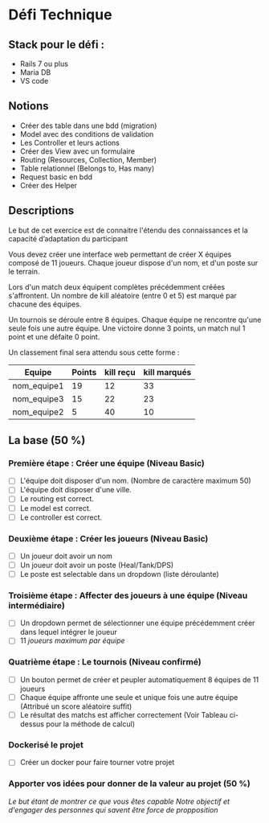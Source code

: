 # Défi Technique

## Stack pour le défi :

- Rails 7 ou plus
- Maria DB
- VS code

## Notions

- Créer des table dans une bdd (migration)
- Model avec des conditions de validation
- Les Controller et leurs actions
- Créer des View avec un formulaire
- Routing (Resources, Collection, Member)
- Table relationnel (Belongs to, Has many)
- Request basic en bdd
- Créer des Helper

## Descriptions

Le but de cet exercice est de connaitre l'étendu des connaissances et la capacité d’adaptation du participant

Vous devez créer une interface web permettant de créer X équipes composé de 11 joueurs.
Chaque joueur dispose d'un nom, et d'un poste sur le terrain.

Lors d'un match deux équipent complètes précédemment créées s'affrontent. Un nombre de kill aléatoire (entre 0 et 5) est marqué par chacune des équipes.

Un tournois se déroule entre 8 équipes. Chaque équipe ne rencontre qu'une seule fois une autre équipe.
Une victoire donne 3 points, un match nul 1 point et une défaite 0 point.

Un classement final sera attendu sous cette forme :

| Equipe | Points | kill reçu | kill marqués |
| --- | --- | --- | --- |
| nom_equipe1 | 19 | 12 | 33 |
| nom_equipe3 | 15 | 22 | 23 |
| nom_equipe2 | 5 | 40 | 10 |

## La base (50 %)

### Première étape : Créer une équipe (Niveau Basic)

- [ ]  L'équipe doit disposer d'un nom. (Nombre de caractère maximum 50)
- [ ]  L'équipe doit disposer d'une ville.
- [ ]  Le routing est correct.
- [ ]  Le model est correct.
- [ ]  Le controller est correct.

### Deuxième étape : Créer les joueurs (Niveau Basic)

- [ ]  Un joueur doit avoir un nom
- [ ]  Un joueur doit avoir un poste (Heal/Tank/DPS)
- [ ]  Le poste est selectable dans un dropdown (liste déroulante)

### Troisième étape : Affecter des joueurs à une équipe (Niveau intermédiaire)

- [ ]  Un dropdown permet de sélectionner une équipe précédemment créer dans lequel intégrer le joueur
- [ ]  11 *joueurs maximum par équipe*

### Quatrième étape : Le tournois (Niveau confirmé)

- [ ]  Un bouton permet de créer et peupler automatiquement 8 équipes de 11 joueurs
- [ ]  Chaque équipe affronte une seule et unique fois une autre équipe (Attribué un score aléatoire suffit)
- [ ]  Le résultat des matchs est afficher correctement (Voir Tableau ci-dessus pour la méthode de calcul)

### Dockerisé le projet

- [ ] Créer un docker pour faire tourner votre projet

### Apporter vos idées pour donner de la valeur au projet (50 %)

_Le but étant de montrer ce que vous êtes capable_
_Notre objectif et d'engager des personnes qui savent être force de propposition_
